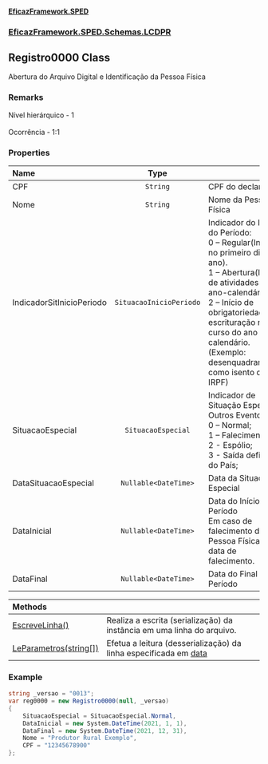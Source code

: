 #### [EficazFramework.SPED](EficazFrameworkSPED.md 'EficazFramework SPED')
### [EficazFramework.SPED.Schemas.LCDPR](EficazFramework.SPED.Schemas.LCDPR.md 'EficazFramework.SPED.Schemas.LCDPR')

## Registro0000 Class

Abertura do Arquivo Digital e Identificação da Pessoa Física

### Remarks
Nível hierárquico - 1 <br/>  
Ocorrência - 1:1
### Properties

| Name | Type | |
| :--- | :---: | :--- |
| CPF | `String` | CPF do declarante |
| Nome | `String` | Nome da Pessoa Física |
| IndicadorSitInicioPeriodo | `SituacaoInicioPeriodo` | Indicador do Início do Período: <br/>            0 – Regular(Início no primeiro dia do ano). <br/>            1 – Abertura(Início de atividades no ano-calendário). <br/>            2 – Início de obrigatoriedade da escrituração no curso do ano calendário.            (Exemplo: desenquadramento como isento do IRPF) |
| SituacaoEspecial | `SituacaoEspecial` | Indicador de Situação Especial e Outros Eventos:  <br/>            0 – Normal;  <br/>            1 – Falecimento; <br/>            2 - Espólio; <br/>            3 - Saída definitiva do País; |
| DataSituacaoEspecial | `Nullable<DateTime>` | Data da Situação Especial |
| DataInicial | `Nullable<DateTime>` | Data do Início do Período <br/>            Em caso de falecimento da Pessoa Física, a data de falecimento. |
| DataFinal | `Nullable<DateTime>` | Data do Final do Período |

| Methods | |
| :--- | :--- |
| [EscreveLinha()](EficazFramework.SPED.Schemas.LCDPR/Registro0000/EscreveLinha().md 'EficazFramework.SPED.Schemas.LCDPR.Registro0000.EscreveLinha()') | Realiza a escrita (serialização) da instância em uma linha do arquivo. |
| [LeParametros(string[])](EficazFramework.SPED.Schemas.LCDPR/Registro0000/LeParametros(string[]).md 'EficazFramework.SPED.Schemas.LCDPR.Registro0000.LeParametros(string[])') | Efetua a leitura (desserialização) da linha especificada em [data](EficazFramework.SPED.Schemas.LCDPR/Registro0000/LeParametros(string[]).md#EficazFramework.SPED.Schemas.LCDPR.Registro0000.LeParametros(string[]).data 'EficazFramework.SPED.Schemas.LCDPR.Registro0000.LeParametros(string[]).data') |

### Example
```csharp  
string _versao = "0013";  
var reg0000 = new Registro0000(null, _versao)  
{  
    SituacaoEspecial = SituacaoEspecial.Normal,  
    DataInicial = new System.DateTime(2021, 1, 1),  
    DataFinal = new System.DateTime(2021, 12, 31),  
    Nome = "Produtor Rural Exemplo",  
    CPF = "12345678900"  
};  
```